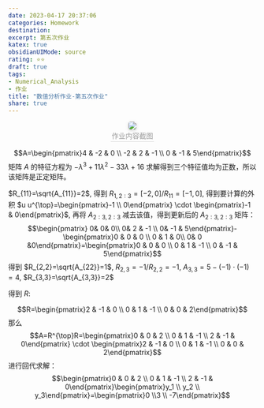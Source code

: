 ```yaml
---
date: 2023-04-17 20:37:06
categories: Homework
destination: 
excerpt: 第五次作业
katex: true
obsidianUIMode: source
rating: ⭐⭐
draft: true
tags:  
- Numerical_Analysis 
- 作业
title: "数值分析作业-第五次作业"
share: true
---
```


<center>
    <img style="border-radius: 0.3125em;
    box-shadow: 0 2px 4px 0 rgba(34,36,38,.12),0 2px 10px 0 rgba(34,36,38,.08);"
    src="https://search.pstatic.net/common?src=https://i.imgur.com/4X9I6My.png">
    <br>
    <div style="color:orange; border-bottom: 1px solid #d9d9d9;
    display: inline-block;
    color: #999;
    padding: 2px;">作业内容截图
    </div>
</center>

$$A=\begin{pmatrix}4 & -2 & 0 \\ -2 & 2 & -1 \\ 0 & -1 & 	5\end{pmatrix}$$
矩阵 $A$ 的特征方程为 $-\lambda^{3}+ 11 \lambda ^{2} - 33 \lambda +16$ 求解得到三个特征值均为正数，所以该矩阵是正定矩阵。

$R_{11}=\sqrt{A_{11}}=2$, 得到 $R_{1,2:3}=[-2, 0]/R_{11}=[-1,0]$, 得到要计算的外积 $u u^{\top}=\begin{pmatrix}-1 \\ 0\end{pmatrix} \cdot \begin{pmatrix}-1 & 	0\end{pmatrix}$, 再将  $A_{2:3,2:3}$ 减去该值，得到更新后的 $A_{2:3,2:3}$ 矩阵：
$$\begin{pmatrix} 0&  0&  0\\  0& 2 & -1 \\  0& -1 & 5\end{pmatrix}-\begin{pmatrix}0 & 0 & 0 \\ 0 & 1 & 0\\  0& 0 &0\end{pmatrix}=\begin{pmatrix}0 & 0 & 0 \\ 0 & 1 & -1 \\ 0 & -1 & 	5\end{pmatrix}$$
得到 $R_{2,2}=\sqrt{A_{22}}=1$, $R_{2,3}=-1/R_{2,2}=-1$, $A_{3,3}=5-(-1)\cdot(-1)=4$, $R_{3,3}=\sqrt{A_{3,3}}=2$

得到 $R$:

$$R=\begin{pmatrix}2 & -1 & 0 \\ 0 & 1 & -1 \\ 0 & 0 & 	2\end{pmatrix}$$
那么 $$A=R^{\top}R=\begin{pmatrix}0 & 0 & 2 \\ 0 & 1 & -1 \\ 2 & -1 & 	0\end{pmatrix} \cdot \begin{pmatrix}2 & -1 & 0 \\ 0 & 1 & -1 \\ 0 & 0 & 	2\end{pmatrix}$$
进行回代求解：
$$\begin{pmatrix}0 & 0 & 2 \\ 0 & 1 & -1 \\ 2 & -1 & 	0\end{pmatrix}\begin{pmatrix}y_1 \\ y_2 \\ y_3\end{pmatrix}=\begin{pmatrix}0 \\3 \\ -7\end{pmatrix}$$